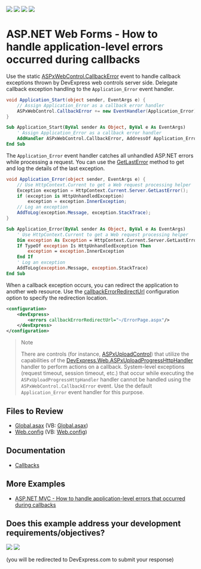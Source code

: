 <!-- default badges list -->
![](https://img.shields.io/endpoint?url=https://codecentral.devexpress.com/api/v1/VersionRange/128566644/14.2.3%2B)
[![](https://img.shields.io/badge/Open_in_DevExpress_Support_Center-FF7200?style=flat-square&logo=DevExpress&logoColor=white)](https://supportcenter.devexpress.com/ticket/details/E2398)
[![](https://img.shields.io/badge/📖_How_to_use_DevExpress_Examples-e9f6fc?style=flat-square)](https://docs.devexpress.com/GeneralInformation/403183)
[![](https://img.shields.io/badge/💬_Leave_Feedback-feecdd?style=flat-square)](#does-this-example-address-your-development-requirementsobjectives)
<!-- default badges end -->

# ASP.NET Web Forms - How to handle application-level errors occurred during callbacks

Use the static [ASPxWebControl.CallbackError](https://docs.devexpress.com/AspNet/DevExpress.Web.ASPxWebControl.CallbackError) event to handle callback exceptions thrown by DevExpress web controls server side. Delegate callback exception handling to the `Application_Error` event handler.

```cs
void Application_Start(object sender, EventArgs e) {
    // Assign Application_Error as a callback error handler
    ASPxWebControl.CallbackError += new EventHandler(Application_Error);
}
```

```vb
Sub Application_Start(ByVal sender As Object, ByVal e As EventArgs)
	' Assign Application_Error as a callback error handler
	AddHandler ASPxWebControl.CallbackError, AddressOf Application_Error
End Sub
```

The `Application_Error` event handler catches all unhandled ASP.NET errors while processing a request. You can use the [GetLastError](https://learn.microsoft.com/en-us/dotnet/api/system.web.httpserverutility.getlasterror) method to get and log the details of the last exception.

```cs
void Application_Error(object sender, EventArgs e) {
    // Use HttpContext.Current to get a Web request processing helper
    Exception exception = HttpContext.Current.Server.GetLastError();
    if (exception is HttpUnhandledException)
        exception = exception.InnerException;
    // Log an exception
    AddToLog(exception.Message, exception.StackTrace);
}
```

```vb
Sub Application_Error(ByVal sender As Object, ByVal e As EventArgs)
	' Use HttpContext.Current to get a Web request processing helper
	Dim exception As Exception = HttpContext.Current.Server.GetLastError()
	If TypeOf exception Is HttpUnhandledException Then
		exception = exception.InnerException
	End If
	' Log an exception
	AddToLog(exception.Message, exception.StackTrace)
End Sub
```

When a callback exception occurs, you can redirect the application to another web resource. Use the [callbackErrorRedirectUrl](https://docs.devexpress.com/AspNet/6914/common-concepts/webconfig-modifications/webconfig-options/redirection-on-a-callback-error) configuration option to specify the redirection location.

```xml
<configuration>
    <devExpress>
        <errors callbackErrorRedirectUrl="~/ErrorPage.aspx"/>
    </devExpress>
</configuration>
```


> Note
> 
> There are controls (for instance, [ASPxUploadControl](https://docs.devexpress.com/AspNet/DevExpress.Web.ASPxUploadControl)) that utilize the capabilities of the [DevExpress.Web.ASPxUploadProgressHttpHandler](https://docs.devexpress.com/AspNet/6774/common-concepts/webconfig-modifications/aspxuploadprogresshttphandler) handler to perform actions on a callback. System-level exceptions (request timeout, session timeout, etc.) that occur while executing the `ASPxUploadProgressHttpHandler` handler cannot be handled using the `ASPxWebControl.CallbackError` event. Use the default `Application_Error` event handler for this purpose.


## Files to Review

* [Global.asax](./CS/CallbackErrorEvent/Global.asax) (VB: [Global.asax](./VB/CallbackErrorEvent/Global.asax))
* [Web.config](./CS/CallbackErrorEvent/Web.config) (VB: [Web.config](./VB/CallbackErrorEvent/Web.config))

## Documentation 

* [Callbacks](https://docs.devexpress.com/AspNet/402559/common-concepts/callbacks)

## More Examples 

* [ASP.NET MVC - How to handle application-level errors that occurred during callbacks](https://github.com/DevExpress-Examples/how-to-handle-app-level-errors-occurred-inside-aspnet-mvc-controls-during-callbacks-e4588)
<!-- feedback -->
## Does this example address your development requirements/objectives?

[<img src="https://www.devexpress.com/support/examples/i/yes-button.svg"/>](https://www.devexpress.com/support/examples/survey.xml?utm_source=github&utm_campaign=asp-net-web-forms-handle-app-level-errors-occurred-during-callbacks&~~~was_helpful=yes) [<img src="https://www.devexpress.com/support/examples/i/no-button.svg"/>](https://www.devexpress.com/support/examples/survey.xml?utm_source=github&utm_campaign=asp-net-web-forms-handle-app-level-errors-occurred-during-callbacks&~~~was_helpful=no)

(you will be redirected to DevExpress.com to submit your response)
<!-- feedback end -->
